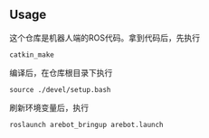 ## Usage

这个仓库是机器人端的ROS代码。拿到代码后，先执行

```
catkin_make
```

编译后，在仓库根目录下执行

```
source ./devel/setup.bash
```

刷新环境变量后，执行

```
roslaunch arebot_bringup arebot.launch
```

